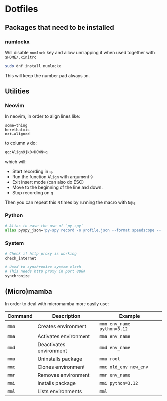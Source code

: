 # Dotfiles

## Packages that need to be installed

### numlockx

Will disable `numlock` key and allow unmapping it
when used together with `$HOME/.xinitrc`

```bash
sudo dnf install numlockx
```

This will keep the number pad always on.

## Utilities

### Neovim

In neovim, in order to align lines like:

```pyhon
some=thing
herethat=is
not=aligned
```

to column `9` do:

```bash
qq:Align9jk0<DOWN>q
```

which will:

- Start recording in `q`.
- Run the function `Align` with argument `9`
- Exit insert mode (can also do ESC).
- Move to the beginning of the line and down.
- Stop recording on `q`

Then you can repeat this `N` times by running the macro with `N@q`

### Python

```bash
# Alias to ease the use of `py-spy`:
alias pyspy_json='py-spy record -o profile.json --format speedscope --'
```

### System

```bash
# Check if http proxy is working
check_internet
```

```bash
# Used to synchronize system clock
# This needs http proxy in port 8888
synchronize
```

## (Micro)mamba

In order to deal with micromamba more easily use:

| Command | Description             | Example                    |
| ------- | ----------------------- | -------------------------- |
| `mmn`   | Creates environment     | `mmn env_name python=3.12` |
| `mma`   | Activates environment   | `mma env_name`             |
| `mmd`   | Deactivates environment | `mmd env_name`             |
| `mmu`   | Uninstalls package      | `mmu root`                 |
| `mmc`   | Clones environment      | `mmc old_env new_env`      |
| `mmr`   | Removes environment     | `mmr env_name`             |
| `mmi`   | Installs package        | `mmi python=3.12`          |
| `mml`   | Lists environments      | `mml`                      |
